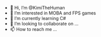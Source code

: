 - 👋 Hi, I’m @KimiTheHuman
- 👀 I’m interested in MOBA and FPS games
- 🌱 I’m currently learning C#
- 💞️ I’m looking to collaborate on ...
- 📫 How to reach me ...

<!---
KimiTheHuman/KimiTheHuman is a ✨ special ✨ repository because its `README.md` (this file) appears on your GitHub profile.
You can click the Preview link to take a look at your changes.
--->

